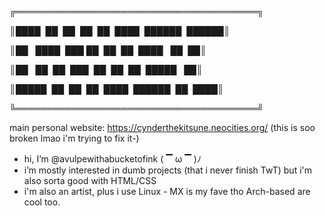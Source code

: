 ╔═══════════════════════════════════════╗

║████&nbsp;&nbsp;██&nbsp;&nbsp;██&nbsp;&nbsp;██&nbsp;&nbsp;██&nbsp;&nbsp;████&nbsp;&nbsp;██████&nbsp;&nbsp;██████║

║██&nbsp;&nbsp;&nbsp;████&nbsp;&nbsp;███&nbsp;██&nbsp;&nbsp;██&nbsp;&nbsp;██&nbsp;&nbsp;████&nbsp;&nbsp;&nbsp;██&nbsp;&nbsp;██║

║██&nbsp;&nbsp;&nbsp;██&nbsp;&nbsp;██&nbsp;&nbsp;███&nbsp;&nbsp;██&nbsp;&nbsp;██&nbsp;&nbsp;██&nbsp;&nbsp;█████&nbsp;&nbsp;&nbsp;██║

║█████&nbsp;&nbsp;██&nbsp;&nbsp;██&nbsp;&nbsp;██&nbsp;&nbsp;████&nbsp;&nbsp;██████&nbsp;&nbsp;██&nbsp;&nbsp;████║

╚═══════════════════════════════════════╝

main personal website: https://cynderthekitsune.neocities.org/ (this is soo broken lmao i'm trying to fix it-)
- hi, I’m @avulpewithabucketofink ( ▔ ω ▔ )ﾉ
- i’m mostly interested in dumb projects (that i never finish TwT) but i'm also sorta good with HTML/CSS
- i'm also an artist, plus i use Linux - MX is my fave tho Arch-based are cool too.
